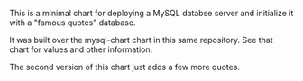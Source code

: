 This is a minimal chart for deploying a MySQL databse server and initialize it with a "famous quotes" database.

It was built over the mysql-chart chart in this same repository. See that chart for values and other information.

The second version of this chart just adds a few more quotes.
